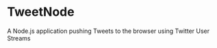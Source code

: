TweetNode
=========

A Node.js application pushing Tweets to the browser using Twitter User Streams
